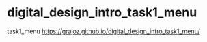 # digital_design_intro_task1_menu
task1_menu
https://grajoz.github.io/digital_design_intro_task1_menu/
